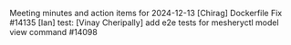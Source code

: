 Meeting minutes and action items for 2024-12-13
[Chirag]  Dockerfile Fix #14135
                    [Ian]  test: 
[Vinay Cheripally] add e2e tests for mesheryctl model view command #14098
